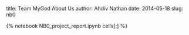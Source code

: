 title: Team MyGod About Us
author: Ahdiv Nathan
date: 2014-05-18
slug: nb0 

{% notebook NB0_project_report.ipynb cells[:] %}

